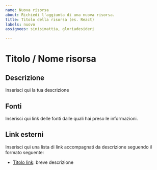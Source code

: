 ```yaml
---
name: Nuova risorsa
about: Richiedi l'aggiunta di una nuova risorsa.
title: Titolo della risorsa (es. React)
labels: nuovo
assignees: sinisimattia, gloriadesideri

---
```


# Titolo / Nome risorsa

## Descrizione
Inserisci qui la tua descrizione

## Fonti
Inserisci qui link delle fonti dalle quali hai preso le informazioni.

## Link esterni
Inserisci qui una lista di link accompagnati da descrizione seguendo il formato seguente:

- [Titolo link](url): breve descrizione
